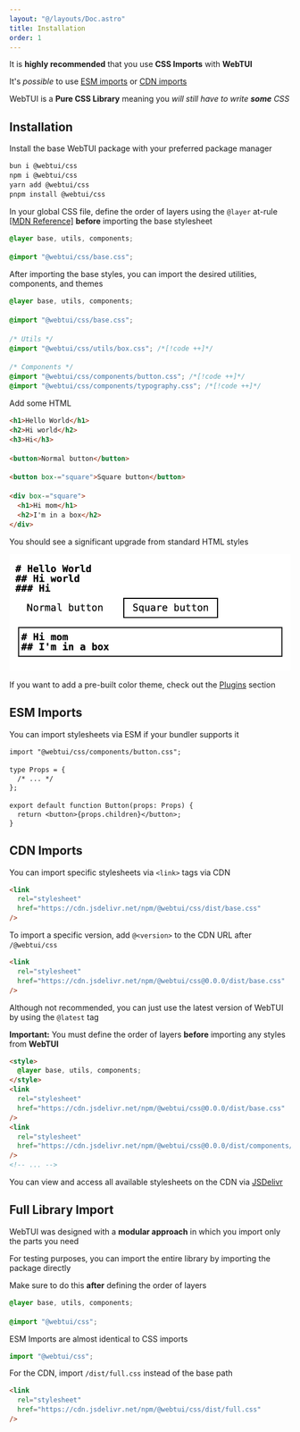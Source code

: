 ```yaml
---
layout: "@/layouts/Doc.astro"
title: Installation
order: 1
---
```


It is **highly recommended** that you use **CSS Imports** with **WebTUI**

It's _possible_ to use [ESM imports](#esm-imports) or [CDN imports](#cdn-imports)

WebTUI is a **Pure CSS Library** meaning you _will still have to write **some** CSS_

## Installation

Install the base WebTUI package with your preferred package manager

```bash
bun i @webtui/css
npm i @webtui/css
yarn add @webtui/css
pnpm install @webtui/css
```

In your global CSS file, define the order of layers using the `@layer` at-rule [[MDN Reference]](https://developer.mozilla.org/en-US/docs/Web/CSS/@layer) **before** importing the base stylesheet

```css
@layer base, utils, components;

@import "@webtui/css/base.css";
```

After importing the base styles, you can import the desired utilities, components, and themes

```css
@layer base, utils, components;

@import "@webtui/css/base.css";

/* Utils */
@import "@webtui/css/utils/box.css"; /*[!code ++]*/

/* Components */
@import "@webtui/css/components/button.css"; /*[!code ++]*/
@import "@webtui/css/components/typography.css"; /*[!code ++]*/
```

Add some HTML

```html
<h1>Hello World</h1>
<h2>Hi world</h2>
<h3>Hi</h3>

<button>Normal button</button>

<button box-="square">Square button</button>

<div box-="square">
  <h1>Hi mom</h1>
  <h2>I'm in a box</h2>
</div>
```

You should see a significant upgrade from standard HTML styles

![installation-html.png](../../assets/installation-html.png)

If you want to add a pre-built color theme, check out the [Plugins](/plugins/intro) section

## ESM Imports

You can import stylesheets via ESM if your bundler supports it

```tsx
import "@webtui/css/components/button.css";

type Props = {
  /* ... */
};

export default function Button(props: Props) {
  return <button>{props.children}</button>;
}
```

## CDN Imports

You can import specific stylesheets via `<link>` tags via CDN

```html
<link
  rel="stylesheet"
  href="https://cdn.jsdelivr.net/npm/@webtui/css/dist/base.css"
/>
```

To import a specific version, add `@<version>` to the CDN URL after `/@webtui/css`

```html
<link
  rel="stylesheet"
  href="https://cdn.jsdelivr.net/npm/@webtui/css@0.0.0/dist/base.css"
/>
```

Although not recommended, you can just use the latest version of WebTUI by using the `@latest` tag

**Important:** You must define the order of layers **before** importing any styles from **WebTUI**

```html
<style>
  @layer base, utils, components;
</style>
<link
  rel="stylesheet"
  href="https://cdn.jsdelivr.net/npm/@webtui/css@0.0.0/dist/base.css"
/>
<link
  rel="stylesheet"
  href="https://cdn.jsdelivr.net/npm/@webtui/css@0.0.0/dist/components/button.css"
/>
<!-- ... -->
```

You can view and access all available stylesheets on the CDN via [JSDelivr](https://cdn.jsdelivr.net/npm/@webtui/css@0.0.0/dist/)

## Full Library Import

WebTUI was designed with a **modular approach** in which you import only the parts you need

For testing purposes, you can import the entire library by importing the package directly

Make sure to do this **after** defining the order of layers

```css
@layer base, utils, components;

@import "@webtui/css";
```

ESM Imports are almost identical to CSS imports

```js
import "@webtui/css";
```

For the CDN, import `/dist/full.css` instead of the base path

```html
<link
  rel="stylesheet"
  href="https://cdn.jsdelivr.net/npm/@webtui/css/dist/full.css"
/>
```
